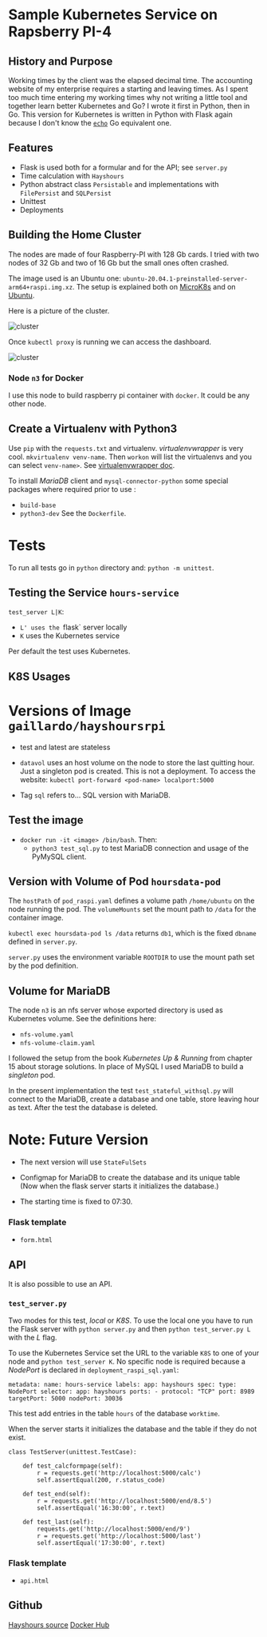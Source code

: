 # Sample Kubernetes Service on Rapsberry PI-4

## History and Purpose

Working times
by the client was the elapsed decimal time.
The accounting website of
my enterprise requires a starting
and leaving times. As I spent too much time
entering my working times why not writing a little tool
and together learn better Kubernetes and Go?
I wrote it first in Python, then in Go. This version for Kubernetes
is written in Python with Flask again because I don't know
the [`echo`](https://github.com/labstack/echo) Go equivalent one.

## Features

- Flask is used both for a formular and for the API; see `server.py`
- Time calculation with `Hayshours`
- Python abstract class `Persistable` and implementations
  with `FilePersist` and `SQLPersist`
- Unittest
- Deployments

## Building the Home Cluster

The nodes are made of four Raspberry-PI with 128 Gb cards.
I tried with two nodes of 32 Gb and two of 16 Gb but the
small ones often crashed.

The image used is an Ubuntu one: `ubuntu-20.04.1-preinstalled-server-arm64+raspi.img.xz`.
The setup is explained both on [MicroK8s](https://microk8s.io/)
and on [Ubuntu](https://ubuntu.com/tutorials/how-to-kubernetes-cluster-on-raspberry-pi#1-overview).

Here is a picture of the cluster.

![cluster](rpi-cluster.jpg)

Once `kubectl proxy` is running we can access the dashboard.

![cluster](dashboard.png)


### Node `n3` for Docker

I use this node to build raspberry pi container with `docker`.
It could be any other node.

## Create a Virtualenv with Python3

Use `pip` with the `requests.txt` and virtualenv. *virtualenvwrapper* is very cool.
`mkvirtualenv venv-name`.
Then `workon` will list the virtualenvs and you can select `venv-name>`. See [virtualenvwrapper doc](https://virtualenvwrapper.readthedocs.io/en/latest/).

To install *MariaDB* client and `mysql-connector-python`
some special packages where required prior to use :
- `build-base`
- `python3-dev`
See the `Dockerfile`.

# Tests

To run all tests go in `python` directory and: `python -m unittest`.

## Testing  the Service  `hours-service`

`test_server L|K`:

- `L' uses the `flask` server locally
- `K` uses the Kubernetes service

Per default the test uses Kubernetes.

## K8S Usages

# Versions of Image `gaillardo/hayshoursrpi`

- test and latest are stateless

- `datavol` uses an host volume on the node to store the last
  quitting hour. Just a singleton pod is created. This is not
  a deployment. To access the website:
  `kubectl port-forward <pod-name> localport:5000`

- Tag `sql` refers to... SQL version with MariaDB.

## Test the image

- `docker run -it <image> /bin/bash`. Then:
  - `python3 test_sql.py` to test MariaDB connection and
    usage of the PyMySQL client.

## Version with Volume of Pod `hoursdata-pod`

The `hostPath` of `pod_raspi.yaml` defines a volume path `/home/ubuntu`
on the node running the pod. The `volumeMounts` set the mount
path to `/data` for the container image.

`kubectl exec hoursdata-pod ls /data` returns `db1`, which is the
fixed `dbname` defined in `server.py`.

`server.py` uses the environment variable `ROOTDIR` to use the
mount path set by the pod definition.

## Volume for MariaDB

The node `n3` is an nfs server whose exported directory is used as
Kubernetes volume. See the definitions here:
- `nfs-volume.yaml`
- `nfs-volume-claim.yaml`

I followed the setup from the book *Kubernetes Up & Running* from chapter
15 about storage solutions. In place of MySQL I used MariaDB to build
a *singleton* pod.

In the present implementation the test `test_stateful_withsql.py` will
connect to the MariaDB, create a database and one table, store leaving
hour as text. After the test the database is deleted.

# Note: Future Version

- The next version will use `StateFulSets`

- Configmap for MariaDB to create the database and its unique table
  (Now when the flask server starts it initializes the database.)

- The starting time is fixed to 07:30.

### Flask template

- `form.html`

## API

It is also possible to use an API.

### `test_server.py`

Two modes for this test, *local* or *K8S*. To use the local
one you have to run the Flask server with `python server.py`
and then `python test_server.py L` with the *L* flag.

To use the Kubernetes Service set the URL to the variable
`K8S` to one of your node and `python test_server K`.
No specific node is required because a *NodePort* is
declared in `deployment_raspi_sql.yaml`:

``
metadata:
  name: hours-service
  labels:
    app: hayshours
spec:
  type: NodePort
  selector:
    app: hayshours
  ports:
    - protocol: "TCP"
      port: 8989
      targetPort: 5000
      nodePort: 30036
``

This test add entries in the table `hours` of the database
`worktime`.

When the server starts it initializes the database and the
table if they do not exist.


```
class TestServer(unittest.TestCase):

    def test_calcformpage(self):
        r = requests.get('http://localhost:5000/calc')
        self.assertEqual(200, r.status_code)

    def test_end(self):
        r = requests.get('http://localhost:5000/end/8.5')
        self.assertEqual('16:30:00', r.text)

    def test_last(self):
        requests.get('http://localhost:5000/end/9')
        r = requests.get('http://localhost:5000/last')
        self.assertEqual('17:30:00', r.text)
```

### Flask template

- `api.html`

## Github

[Hayshours source](https://github.com/OlivierGaillard/hayshoursrpi)
[Docker Hub](https://hub.docker.com/repository/docker/gaillardo/hayshoursrpi)

